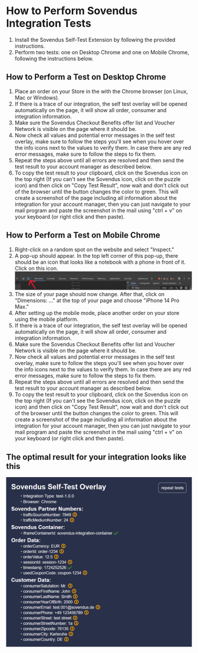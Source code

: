 # How to Perform Sovendus Integration Tests

1. Install the Sovendus Self-Test Extension by following the provided instructions.
2. Perform two tests: one on Desktop Chrome and one on Mobile Chrome, following the instructions below.

## How to Perform a Test on Desktop Chrome

1. Place an order on your Store in the with the Chrome browser (on Linux, Mac or Windows).
2. If there is a trace of our integration, the self test overlay will be opened automatically on the page, it will show all order, consumer and integration information.
3. Make sure the Sovendus Checkout Benefits offer list and Voucher Network is visible on the page where it should be.
4. Now check all values and potential error messages in the self test overlay, make sure to follow the steps you'll see when you hover over the info icons next to the values to verify them. In case there are any red error messages, make sure to follow the steps to fix them.
5. Repeat the steps above until all errors are resolved and then send the test result to your account manager as described below.
6. To copy the test result to your clipboard, click on the Sovendus icon on the top right (If you can't see the Sovendus icon, click on the puzzle icon) and then click on "Copy Test Result", now wait and don't click out of the browser until the button changes the color to green. This will create a screenshot of the page including all information about the integration for your account manager, then you can just navigate to your mail program and paste the screenshot in the mail using "ctrl + v" on your keyboard (or right click and then paste).

## How to Perform a Test on Mobile Chrome

1. Right-click on a random spot on the website and select "Inspect."
2. A pop-up should appear. In the top left corner of this pop-up, there should be an icon that looks like a notebook with a phone in front of it. Click on this icon. ![Mobile symbol image](https://raw.githubusercontent.com/Sovendus-GmbH/Sovendus-Integration-Selftester-Browser-Plugin/main/docs/Mobilesymbol-image.png)
3. The size of your page should now change. After that, click on "Dimensions: ..." at the top of your page and choose "iPhone 14 Pro Max."
4. After setting up the mobile mode, place another order on your store using the mobile platform.
5. If there is a trace of our integration, the self test overlay will be opened automatically on the page, it will show all order, consumer and integration information.
6. Make sure the Sovendus Checkout Benefits offer list and Voucher Network is visible on the page where it should be.
7. Now check all values and potential error messages in the self test overlay, make sure to follow the steps you'll see when you hover over the info icons next to the values to verify them. In case there are any red error messages, make sure to follow the steps to fix them.
8. Repeat the steps above until all errors are resolved and then send the test result to your account manager as described below.
9. To copy the test result to your clipboard, click on the Sovendus icon on the top right (If you can't see the Sovendus icon, click on the puzzle icon) and then click on "Copy Test Result", now wait and don't click out of the browser until the button changes the color to green. This will create a screenshot of the page including all information about the integration for your account manager, then you can just navigate to your mail program and paste the screenshot in the mail using "ctrl + v" on your keyboard (or right click and then paste).

## The optimal result for your integration looks like this

![vn&cb-image](https://raw.githubusercontent.com/Sovendus-GmbH/Sovendus-Integration-Selftester-Browser-Plugin/main/docs/VN&CB.png)
